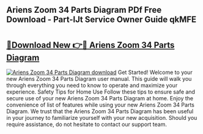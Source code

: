## Ariens Zoom 34 Parts Diagram PDf Free Download - Part-IJt Service Owner Guide qkMFE

# <h2><a href="http://dfoqflt.blite.top/?on=Ariens+Zoom+34+Parts+Diagram">🔗Download New 👉🔴 Ariens Zoom 34 Parts Diagram</a></h2>

[![Ariens Zoom 34 Parts Diagram download](https://i.imgur.com/lujVjoI.png)](http://dfoqflt.blite.top/?on=Ariens+Zoom+34+Parts+Diagram)
Get Started! Welcome to your new Ariens Zoom 34 Parts Diagram user manual. This guide will walk you through everything you need to know to operate and maximize your experience. Safety Tips for Home Use Follow these tips to ensure safe and secure use of your new Ariens Zoom 34 Parts Diagram at home. Enjoy the convenience of list of features while using your new Ariens Zoom 34 Parts Diagram. We trust that the Ariens Zoom 34 Parts Diagram has been useful in your journey to familiarize yourself with your new acquisition. Should you require assistance, do not hesitate to contact our support team.
